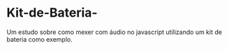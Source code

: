 # Kit-de-Bateria-
Um estudo sobre como mexer com áudio no javascript utilizando um kit de bateria como exemplo. 
